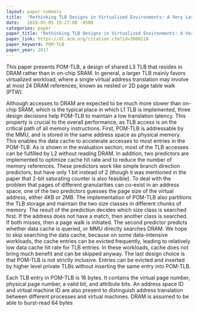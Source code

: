 ```yaml
---
layout: paper-summary
title:  "Rethinking TLB Designs in Virtualized Environments: A Very Large Part-of-Memory TLB"
date:   2018-05-05 19:27:00 -0500
categories: paper
paper_title: "Rethinking TLB Designs in Virtualized Environments: A Very Large Part-of-Memory TLB"
paper_link: https://dl.acm.org/citation.cfm?id=3080210
paper_keyword: POM-TLB
paper_year: 2017
---
```


This paper presents POM-TLB, a design of shared L3 TLB that resides in DRAM rather than in on-chip SRAM. 
In general, a larger TLB mainly favors virtualized workload, where a single virtual address translation 
may involve at most 24 DRAM references, known as nested or 2D page table walk (PTW).

Although accesses to DRAM are expected to be much more slower than on-chip SRAM, which is the typical place 
in which L1 TLB is implemented, three design decisions help POM-TLB
to maintain a low translation latency. This property is crucial to the overall performance, as TLB access is on
the critical path of all memory instructions. First, POM-TLB is addressable by the MMU, and is stored in the same address 
space as physical memory. This enables the data cache to accelerate accesses to most entries in the POM-TLB. As is 
shown in the evaluation section, most of the TLB accesses can be fulfilled by L2 without reading DRAM.
In addition, two predictors are implemented to optimize cache hit rate and to reduce the number of memory references.
These predictors work like simple branch direction predictors, but have only 1 bit instead of 2 (though it was mentioned 
in the paper that 2-bit saturating counter is also feasible). To deal with the problem that pages of different granularities 
can co-exist in an address space, one of the two predictors guesses the page size of the virtual address, either 4KB or 2MB.
The implementation of POM-TLB also partitions the TLB storage and maintain the two size classes in different chunks of memory.
The result of the prediction decides which size class is searched first. If the address does not have a match, then another 
class is searched. If both misses, then a page walk is initiated. The second predictor predicts whether data cache is queried,
or MMU directly searches DRAM. We hope to skip searching the data cache, because on some data-intensive workloads, the 
cache entries can be evicted frequently, leading to relatively low data cache hit rate for TLB entries. In these workloads, 
cache does not bring much benefit and can be skipped anyway. The last design choice is that POM-TLB is not strictly inclusive.
Entries can be evicted and inserted by higher level private TLBs without inserting the same entry into POM-TLB. 

Each TLB entry in POM-TLB is 16 bytes. It contains the virtual page number, physical page number, a valid bit, and attribute bits.
An address space ID and virtual machine ID are also present to distinguish address translation between different processes and virtual 
machines. DRAM is assumed to be able to burst-read 64 bytes 